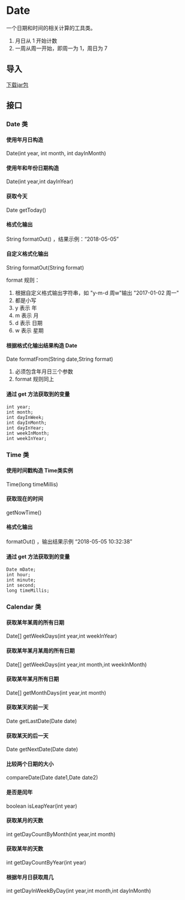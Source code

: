 # Date
一个日期和时间的相关计算的工具类。

1. 月日从 1 开始计数
2. 一周从周一开始，即周一为 1，周日为 7

## 导入
[下载jar包](https://github.com/1djmao/Date/raw/master/lib/Datelib.jar)

## 接口

### Date 类
#### 使用年月日构造
Date(int year, int month, int dayInMonth)
#### 使用年和年份日期构造
Date(int year,int dayInYear)
#### 获取今天
Date getToday()
#### 格式化输出
String formatOut() ，结果示例：“2018-05-05”
#### 自定义格式化输出
String formatOut(String format)

format 规则：

1. 根据自定义格式输出字符串，如 "y-m-d 周w"输出 "2017-01-02 周一"
2. 都是小写
3. y 表示 年
4. m 表示 月
5. d 表示 日期
6. w 表示 星期

#### 根据格式化输出结果构造 Date
Date formatFrom(String date,String format)

1. 必须包含年月日三个参数
2. format 规则同上
#### 通过 get 方法获取到的变量
```
int year;
int month;
int dayInWeek;
int dayInMonth;
int dayInYear;
int weekInMonth;
int weekInYear;
```

### Time 类
#### 使用时间戳构造 Time类实例 
Time(long timeMillis)
#### 获取现在的时间 
getNowTime()
#### 格式化输出 
formatOut() ，输出结果示例 “2018-05-05 10:32:38”
#### 通过 get 方法获取到的变量
```
Date mDate;
int hour;
int minute;
int second;
long timeMillis;
```

### Calendar 类
#### 获取某年某周的所有日期
Date[] getWeekDays(int year,int weekInYear)
#### 获取某年某月某周的所有日期
Date[] getWeekDays(int year,int month,int weekInMonth)
#### 获取某年某月所有日期
Date[] getMonthDays(int year,int month)
#### 获取某天的前一天
Date getLastDate(Date date)
#### 获取某天的后一天
Date getNextDate(Date date)
#### 比较两个日期的大小
compareDate(Date date1,Date date2)
#### 是否是闰年
boolean isLeapYear(int year)
#### 获取某月的天数
int getDayCountByMonth(int year,int month)
#### 获取某年的天数
int getDayCountByYear(int year)
#### 根据年月日获取周几
int getDayInWeekByDay(int year,int month,int dayInMonth)

